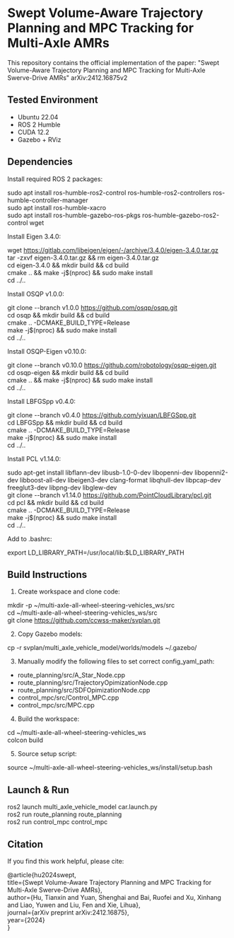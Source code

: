 Swept Volume-Aware Trajectory Planning and MPC Tracking for Multi-Axle AMRs
==============================================================================

This repository contains the official implementation of the paper:
"Swept Volume-Aware Trajectory Planning and MPC Tracking for Multi-Axle Swerve-Drive AMRs"
arXiv:2412.16875v2

Tested Environment
------------------

- Ubuntu 22.04
- ROS 2 Humble
- CUDA 12.2
- Gazebo + RViz

Dependencies
------------

Install required ROS 2 packages:

sudo apt install ros-humble-ros2-control ros-humble-ros2-controllers ros-humble-controller-manager  
sudo apt install ros-humble-xacro  
sudo apt install ros-humble-gazebo-ros-pkgs ros-humble-gazebo-ros2-control wget

Install Eigen 3.4.0:

wget https://gitlab.com/libeigen/eigen/-/archive/3.4.0/eigen-3.4.0.tar.gz  
tar -zxvf eigen-3.4.0.tar.gz && rm eigen-3.4.0.tar.gz  
cd eigen-3.4.0 && mkdir build && cd build  
cmake .. && make -j$(nproc) && sudo make install  
cd ../..

Install OSQP v1.0.0:

git clone --branch v1.0.0 https://github.com/osqp/osqp.git  
cd osqp && mkdir build && cd build  
cmake .. -DCMAKE_BUILD_TYPE=Release  
make -j$(nproc) && sudo make install  
cd ../..

Install OSQP-Eigen v0.10.0:

git clone --branch v0.10.0 https://github.com/robotology/osqp-eigen.git  
cd osqp-eigen && mkdir build && cd build  
cmake .. && make -j$(nproc) && sudo make install  
cd ../..

Install LBFGSpp v0.4.0:

git clone --branch v0.4.0 https://github.com/yixuan/LBFGSpp.git  
cd LBFGSpp && mkdir build && cd build  
cmake .. -DCMAKE_BUILD_TYPE=Release  
make -j$(nproc) && sudo make install  
cd ../..

Install PCL v1.14.0:

sudo apt-get install libflann-dev libusb-1.0-0-dev libopenni-dev libopenni2-dev libboost-all-dev libeigen3-dev clang-format libqhull-dev libpcap-dev freeglut3-dev libpng-dev libglew-dev  
git clone --branch v1.14.0 https://github.com/PointCloudLibrary/pcl.git  
cd pcl && mkdir build && cd build  
cmake .. -DCMAKE_BUILD_TYPE=Release  
make -j$(nproc) && sudo make install  
cd ../..

Add to .bashrc:

export LD_LIBRARY_PATH=/usr/local/lib:$LD_LIBRARY_PATH

Build Instructions
------------------

1. Create workspace and clone code:

mkdir -p ~/multi-axle-all-wheel-steering-vehicles_ws/src  
cd ~/multi-axle-all-wheel-steering-vehicles_ws/src  
git clone https://github.com/ccwss-maker/svplan.git

2. Copy Gazebo models:

cp -r svplan/multi_axle_vehicle_model/worlds/models ~/.gazebo/

3. Manually modify the following files to set correct config_yaml_path:

- route_planning/src/A_Star_Node.cpp  
- route_planning/src/TrajectoryOpimizationNode.cpp  
- route_planning/src/SDFOpimizationNode.cpp  
- control_mpc/src/Control_MPC.cpp  
- control_mpc/src/MPC.cpp

4. Build the workspace:

cd ~/multi-axle-all-wheel-steering-vehicles_ws  
colcon build

5. Source setup script:

source ~/multi-axle-all-wheel-steering-vehicles_ws/install/setup.bash

Launch & Run
------------

ros2 launch multi_axle_vehicle_model car.launch.py  
ros2 run route_planning route_planning  
ros2 run control_mpc control_mpc

Citation
--------

If you find this work helpful, please cite:

@article{hu2024swept,  
  title={Swept Volume-Aware Trajectory Planning and MPC Tracking for Multi-Axle Swerve-Drive AMRs},  
  author={Hu, Tianxin and Yuan, Shenghai and Bai, Ruofei and Xu, Xinhang and Liao, Yuwen and Liu, Fen and Xie, Lihua},  
  journal={arXiv preprint arXiv:2412.16875},  
  year={2024}  
}
